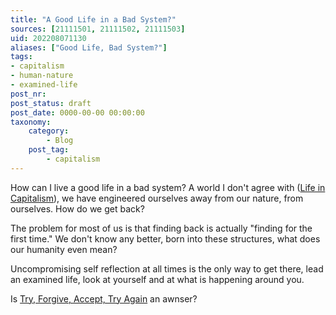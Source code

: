 ```yaml
---
title: "A Good Life in a Bad System?"
sources: [21111501, 21111502, 21111503]
uid: 202208071130
aliases: ["Good Life, Bad System?"]
tags: 
- capitalism
- human-nature
- examined-life
post_nr:
post_status: draft
post_date: 0000-00-00 00:00:00
taxonomy:
    category:
        - Blog
    post_tag:
        - capitalism
---
```


How can I live a good life in a bad system? A world I don't agree with ([Life in Capitalism](capitalism-and-your-life.md)), we have engineered ourselves away from our nature, from ourselves. How do we get back?

The problem for most of us is that finding back is actually "finding for the first time." We don't know any better, born into these structures, what does our humanity even mean?

Uncompromising self reflection at all times is the only way to get there, lead an examined life, look at yourself and at what is happening around you.

Is [Try, Forgive, Accept, Try Again](try-forgive-accept-try.md) an awnser?